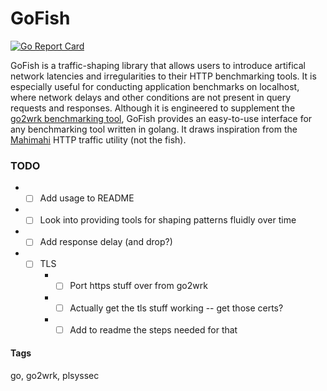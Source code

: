 # GoFish
[![Go Report Card](https://goreportcard.com/badge/github.com/streddy/go-fish)](https://goreportcard.com/report/github.com/streddy/go-fish)

GoFish is a traffic-shaping library that allows users to introduce artifical
network latencies and irregularities to their HTTP benchmarking tools. It is
especially useful for conducting application benchmarks on localhost, where
network delays and other conditions are not present in query requests and responses.
Although it is engineered to supplement the [go2wrk benchmarking tool](https://github.com/kpister/go2wrk), GoFish
provides an easy-to-use interface for any benchmarking tool written in golang.
It draws inspiration from the [Mahimahi](http://mahimahi.mit.edu) HTTP traffic
utility (not the fish).

### TODO

* - [ ] Add usage to README
* - [ ] Look into providing tools for shaping patterns fluidly over time
* - [ ] Add response delay (and drop?)
* - [ ] TLS
    * - [ ] Port https stuff over from go2wrk
    * - [ ] Actually get the tls stuff working -- get those certs?
    * - [ ] Add to readme the steps needed for that

#### Tags
go, go2wrk, plsyssec
